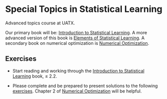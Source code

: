 # Special Topics in Statistical Learning

Advanced topics course at UATX.

Our primary book will be: [Introduction to Statistical Learning](https://www.statlearning.com).  A more advanced version of this book is [Elements of Statistical Learning](https://hastie.su.domains/ElemStatLearn/).  A secondary book on numerical optimization is [Numerical Optimization](https://www.math.uci.edu/~qnie/Publications/NumericalOptimization.pdf).

## Exercises

- Start reading and working through the [Introduction to Statistical Learning](https://www.statlearning.com) book, $\leq$ 2.2.

- Please complete and be prepared to present solutions to the following [exercises](exercises/ex1.pdf). Chapter 2 of [Numerical Optimization](https://www.math.uci.edu/~qnie/Publications/NumericalOptimization.pdf) will be helpful.